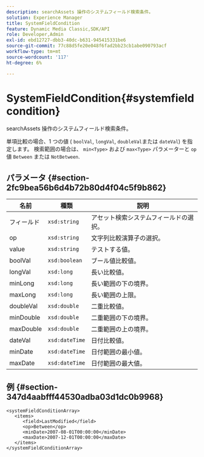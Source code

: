 ```yaml
---
description: searchAssets 操作のシステムフィールド検索条件。
solution: Experience Manager
title: SystemFieldCondition
feature: Dynamic Media Classic,SDK/API
role: Developer,Admin
exl-id: ebd12727-dbb3-40dc-b631-945415331be6
source-git-commit: 77c88d5fe20e048f6fad2bb23cb1abe090793acf
workflow-type: tm+mt
source-wordcount: '117'
ht-degree: 6%

---
```


# SystemFieldCondition{#systemfieldcondition}

searchAssets 操作のシステムフィールド検索条件。

単項比較の場合、1 つの値 ( `boolVal`, `longVal`, `doubleVal`または `dateVal`) を指定します。 検索範囲の場合は、 `min<Type>` および `max<Type>` パラメーターと `op` 値 `Between` または `NotBetween`.

## パラメータ {#section-2fc9bea56b6d4b72b80d4f04c5f9b862}

| 名前 | 種類 | 説明 |
|---|---|---|
| フィールド | `xsd:string` | アセット検索システムフィールドの選択。 |
| op | `xsd:string` | 文字列比較演算子の選択。 |
| value | `xsd:string` | テストする値。 |
| boolVal | `xsd:boolean` | ブール値比較値。 |
| longVal | `xsd:long` | 長い比較値。 |
| minLong | `xsd:long` | 長い範囲の下の境界。 |
| maxLong | `xsd:long` | 長い範囲の上限。 |
| doubleVal | `xsd:double` | 二重比較値。 |
| minDouble | `xsd:double` | 二重範囲の下の境界。 |
| maxDouble | `xsd:double` | 二重範囲の上の境界。 |
| dateVal | `xsd:dateTime` | 日付比較値。 |
| minDate | `xsd:dateTime` | 日付範囲の最小値。 |
| maxDate | `xsd:dateTime` | 日付範囲の最大値。 |

## 例 {#section-347d4aabfff44530adba03d1dc0b9968}

```
<systemFieldConditionArray>
   <items>
      <field>LastModified</field>
      <op>Between</op>
      <minDate>2007-08-01T00:00:00</minDate>
      <maxDate>2007-12-01T00:00:00</maxDate>
   </items>
</systemFieldConditionArray>
```
